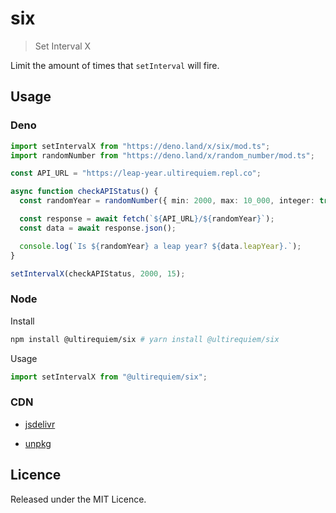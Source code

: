 # six

> Set Interval X

Limit the amount of times that `setInterval` will fire.

## Usage

### Deno

```typescript
import setIntervalX from "https://deno.land/x/six/mod.ts";
import randomNumber from "https://deno.land/x/random_number/mod.ts";

const API_URL = "https://leap-year.ultirequiem.repl.co";

async function checkAPIStatus() {
  const randomYear = randomNumber({ min: 2000, max: 10_000, integer: true });

  const response = await fetch(`${API_URL}/${randomYear}`);
  const data = await response.json();

  console.log(`Is ${randomYear} a leap year? ${data.leapYear}.`);
}

setIntervalX(checkAPIStatus, 2000, 15);
```

### Node

Install

```sh
npm install @ultirequiem/six # yarn install @ultirequiem/six
```

Usage

```javascript
import setIntervalX from "@ultirequiem/six";
```

### CDN

- [jsdelivr](https://cdn.jsdelivr.net/npm/@ultirequiem/six)

- [unpkg](https://unpkg.com/@ultirequiem/six)

## Licence

Released under the MIT Licence.
